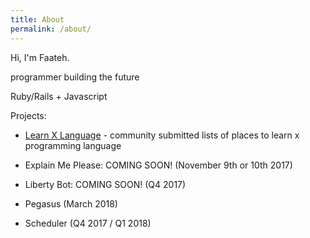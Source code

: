 ```yaml
---
title: About
permalink: /about/
---
```


Hi, I'm Faateh.

programmer building the future

Ruby/Rails + Javascript

Projects:

- [Learn X Language](http://www.learnxlanguage.com/) - community submitted lists of places to learn x programming language

- Explain Me Please: COMING SOON! (November 9th or 10th 2017) 

- Liberty Bot: COMING SOON! (Q4 2017)

- Pegasus (March 2018)

- Scheduler (Q4 2017 / Q1 2018)


